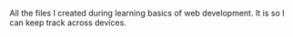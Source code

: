 All the files I created during learning basics of web development. It is so I can keep track across devices.
